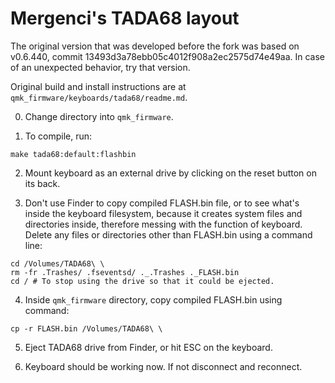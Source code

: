 # Mergenci's TADA68 layout

The original version that was developed before the fork was based on v0.6.440, commit 
13493d3a78ebb05c4012f908a2ec2575d74e49aa. In case of an unexpected behavior, try that 
version.

Original build and install instructions are at `qmk_firmware/keyboards/tada68/readme.md`.

0. Change directory into `qmk_firmware`.

1. To compile, run:
```
make tada68:default:flashbin
```

2. Mount keyboard as an external drive by clicking on the reset button on its back.

3. Don't use Finder to copy compiled FLASH.bin file, or to see what's inside the 
   keyboard filesystem, because it creates system files and directories inside, 
   therefore messing with the function of keyboard. Delete any files or directories 
   other than FLASH.bin using a command line:
```
cd /Volumes/TADA68\ \ 
rm -fr .Trashes/ .fseventsd/ ._.Trashes ._FLASH.bin
cd / # To stop using the drive so that it could be ejected.
```

4. Inside `qmk_firmware` directory, copy compiled FLASH.bin using command:
```
cp -r FLASH.bin /Volumes/TADA68\ \ 
```

5. Eject TADA68 drive from Finder, or hit ESC on the keyboard.

6. Keyboard should be working now. If not disconnect and reconnect.
